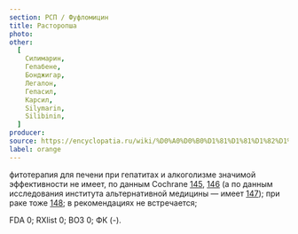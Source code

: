 ```yaml
---
section: РСП / Фуфломицин
title: Расторопша
photo:
other:
  [
    Силимарин,
    Гепабене,
    Бонджигар,
    Легалон,
    Гепасил,
    Карсил,
    Silymarin,
    Silibinin,
  ]
producer:
source: https://encyclopatia.ru/wiki/%D0%A0%D0%B0%D1%81%D1%81%D1%82%D1%80%D0%B5%D0%BB%D1%8C%D0%BD%D1%8B%D0%B9_%D1%81%D0%BF%D0%B8%D1%81%D0%BE%D0%BA_%D0%BF%D1%80%D0%B5%D0%BF%D0%B0%D1%80%D0%B0%D1%82%D0%BE%D0%B2
label: orange
---
```


фитотерапия для печени при гепатитах и алкоголизме значимой эффективности не имеет, по данным Cochrane [145](https://www.ncbi.nlm.nih.gov/pubmed/17943794), [146](http://www.ncbi.nlm.nih.gov/pubmed/25247194) (а по данным исследования института альтернативной медицины — имеет [147](https://www.ncbi.nlm.nih.gov/pubmed/18334810)); при раке тоже [148](http://www.cancerresearchuk.org/about-cancer/cancers-in-general/cancer-questions/milk-thistle-and-liver-cancer); в рекомендациях не встречается;

FDA 0; RXlist 0; ВОЗ 0; ФК (-).

